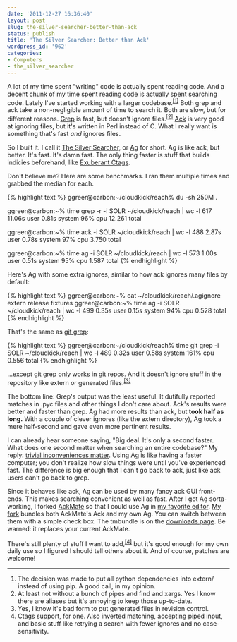 ```yaml
---
date: '2011-12-27 16:36:40'
layout: post
slug: the-silver-searcher-better-than-ack
status: publish
title: 'The Silver Searcher: Better than Ack'
wordpress_id: '962'
categories:
- Computers
- the_silver_searcher
---
```


A lot of my time spent "writing" code is actually spent reading code. And a decent chunk of my time spent reading code is actually spent searching code. Lately I've started working with a larger codebase.<sup>[\[1\]](#ref_1)</sup> Both grep and ack take a non-negligible amount of time to search it. Both are slow, but for different reasons. [Grep](http://www.gnu.org/s/grep/) is fast, but doesn't ignore files.<sup>[\[2\]](#ref_2)</sup> [Ack](http://betterthangrep.com/) is very good at ignoring files, but it's written in Perl instead of C. What I really want is something that's fast _and_ ignores files.

So I built it. I call it [The Silver Searcher](https://github.com/ggreer/the_silver_searcher), or [Ag](http://en.wikipedia.org/wiki/Symbol_(chemical_element)) for short. Ag is like ack, but better. It's fast. It's damn fast. The only thing faster is stuff that builds indicies beforehand, like [Exuberant Ctags](http://ctags.sourceforge.net/).

Don't believe me? Here are some benchmarks. I ran them multiple times and grabbed the median for each.


{% highlight text %}
ggreer@carbon:~/cloudkick/reach% du -sh
250M	.

ggreer@carbon:~% time grep -r -i SOLR ~/cloudkick/reach | wc -l
     617
11.06s user 0.81s system 96% cpu 12.261 total

ggreer@carbon:~% time ack -i SOLR ~/cloudkick/reach | wc -l
     488
2.87s user 0.78s system 97% cpu 3.750 total

ggreer@carbon:~% time ag -i SOLR ~/cloudkick/reach | wc -l
     573
1.00s user 0.51s system 95% cpu 1.587 total
{% endhighlight %}


Here's Ag with some extra ignores, similar to how ack ignores many files by default:

{% highlight text %}
ggreer@carbon:~% cat ~/cloudkick/reach/.agignore 
extern
release
fixtures
ggreer@carbon:~% time ag -i SOLR ~/cloudkick/reach | wc -l
     499
0.35s user 0.15s system 94% cpu 0.528 total
{% endhighlight %}

That's the same as [git grep](http://book.git-scm.com/4_finding_with_git_grep.html):


{% highlight text %}
ggreer@carbon:~/cloudkick/reach% time git grep -i SOLR ~/cloudkick/reach | wc -l
     489
0.32s user 0.58s system 161% cpu 0.556 total
{% endhighlight %}



...except git grep only works in git repos. And it doesn't ignore stuff in the repository like extern or generated files.<sup>[\[3\]](#ref_3)</sup>

The bottom line: Grep's output was the least useful. It dutifully reported matches in .pyc files and other things I don't care about. Ack's results were better and faster than grep. Ag had more results than ack, but **took half as long.** With a couple of clever ignores (like the extern directory), Ag took a mere half-second and gave even more pertinent results.

I can already hear someone saying, "Big deal. It's only a second faster. What does one second matter when searching an entire codebase?" My reply: [trivial inconveniences matter](http://lesswrong.com/lw/f1/beware_trivial_inconveniences/). Using Ag is like having a faster computer; you don't realize how slow things were until you've experienced fast. The difference is big enough that I can't go back to ack, just like ack users can't go back to grep.

Since it behaves like ack, Ag can be used by many fancy ack GUI front-ends. This makes searching convenient as well as fast. After I got Ag sorta-working, I forked [AckMate](https://github.com/protocool/AckMate/) so that I could use Ag in [my favorite editor](http://macromates.com/). [My fork](https://github.com/ggreer/AckMate/) bundles both AckMate's Ack and my own Ag. You can switch between them with a simple check box. The tmbundle is on the [downloads page](https://github.com/ggreer/AckMate/downloads). Be warned: it replaces your current AckMate.

There's still plenty of stuff I want to add,<sup>[\[4\]](#ref_4)</sup> but it's good enough for my own daily use so I figured I should tell others about it. And of course, patches are welcome!

---

1. <span id="ref_1"></span>The decision was made to put all python dependencies into extern/ instead of using pip. A good call, in my opinion.
2. <span id="ref_2"></span>At least not without a bunch of pipes and find and xargs. Yes I know there are aliases but it's annoying to keep those up-to-date.
3. <span id="ref_3"></span>Yes, I know it's bad form to put generated files in revision control. 
4. <span id="ref_4"></span>Ctags support, for one. Also inverted matching, accepting piped input, and basic stuff like retrying a search with fewer ignores and no case-sensitivity.
